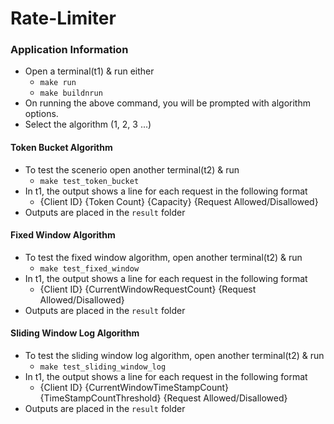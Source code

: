 # Rate-Limiter

### Application Information
- Open a terminal(t1) & run either
    - `make run`
    - `make buildnrun`
- On running the above command, you will be prompted with algorithm options.
- Select the algorithm (1, 2, 3 ...)

#### Token Bucket Algorithm
- To test the scenerio open another terminal(t2) & run
    - `make test_token_bucket`
- In t1, the output shows a line for each request in the following format
    - {Client ID} {Token Count} {Capacity} {Request Allowed/Disallowed}
- Outputs are placed in the `result` folder

#### Fixed Window Algorithm
- To test the fixed window algorithm, open another terminal(t2) & run
    - `make test_fixed_window`
- In t1, the output shows a line for each request in the following format
    - {Client ID} {CurrentWindowRequestCount} {Request Allowed/Disallowed}
- Outputs are placed in the `result` folder

#### Sliding Window Log Algorithm
- To test the sliding window log algorithm, open another terminal(t2) & run
    - `make test_sliding_window_log`
- In t1, the output shows a line for each request in the following format
    - {Client ID} {CurrentWindowTimeStampCount} {TimeStampCountThreshold} {Request Allowed/Disallowed}
- Outputs are placed in the `result` folder
